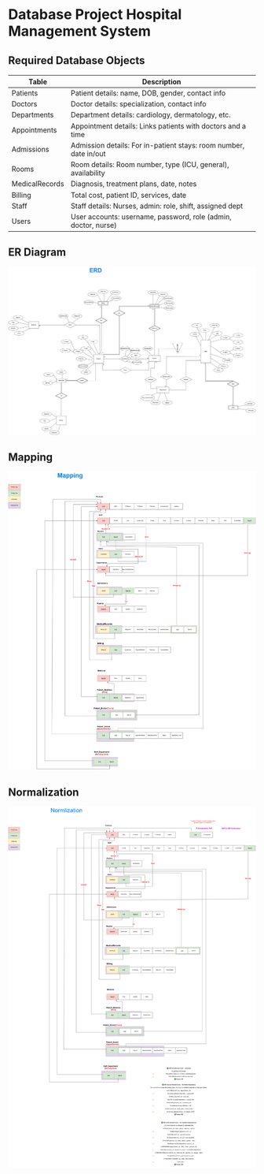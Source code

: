 # Database Project Hospital Management System
## Required Database Objects
|Table| Description|
|------| ---------|
|Patients| Patient details: name, DOB, gender, contact info |
|Doctors| Doctor details: specialization, contact info |
|Departments| Department details:  cardiology, dermatology, etc.|
|Appointments| Appointment details: Links patients with doctors and a time |
|Admissions| Admission details: For in-patient stays: room number, date in/out |
|Rooms| Room details: Room number, type (ICU, general), availability |
|MedicalRecords| Diagnosis, treatment plans, date, notes|
|Billing| Total cost, patient ID, services, date|
|Staff| Staff details: Nurses, admin: role, shift, assigned dept |
|Users| User accounts: username, password, role (admin, doctor, nurse) |

## ER Diagram
![ER Diagram](img/HospitalManagementSystem-ERD.png)

## Mapping
![Mapping](img/HospitalManagementSystem-Mapping.png)

## Normalization
![Normalization](img/HospitalManagementSystem-Normlization.png)


